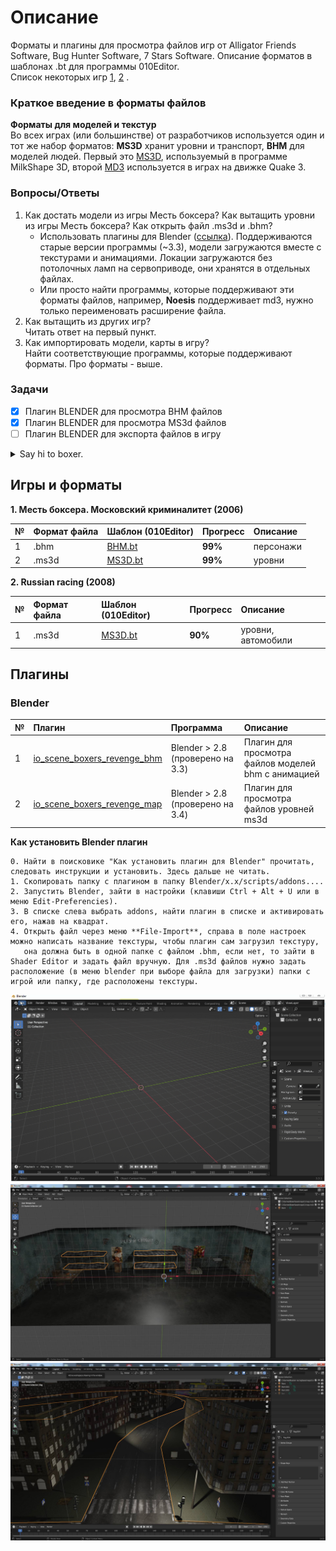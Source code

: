 # Описание

Форматы и плагины для просмотра файлов игр от Alligator Friends Software, Bug Hunter Software, 7 Stars Software. Описание форматов в шаблонах .bt для программы 010Editor.  
Список некоторых игр [1](https://www.old-games.ru/catalog/?developerCompany=2641), [2](https://www.old-games.ru/catalog/?developerCompany=4228) .

### Краткое введение в форматы файлов

**Форматы для моделей и текстур**  
  Во всех играх (или большинстве) от разработчиков используется один и тот же набор форматов: **MS3D** хранит уровни и транспорт, **BHM** для моделей людей. Первый это [MS3D](https://paulbourke.net/dataformats/ms3d/ms3dspec.h), используемый в программе MilkShape 3D, второй [MD3](https://icculus.org/~phaethon/q3a/formats/md3format.html) используется в играх на движке Quake 3.
 
### Вопросы/Ответы      
1. Как достать модели из игры Месть боксера? Как вытащить уровни из игры Месть боксера? Как открыть файл .ms3d и .bhm?      
   * Использовать плагины для Blender ([ссылка](#blender)). Поддерживаются старые версии программы (~3.3), модели загружаются вместе с текстурами и анимациями. Локации загружаются без потолочных ламп на сервоприводе, они хранятся в отдельных файлах.    
   * Или просто найти программы, которые поддерживают эти форматы файлов, например, **Noesis** поддерживает md3, нужно только переименовать расширение файла.    
2. Как вытащить из других игр?    
   Читать ответ на первый пункт.    
3. Как импортировать модели, карты в игру?    
   Найти соответствующие программы, которые поддерживают форматы. Про форматы - выше.

### Задачи
- [x] Плагин BLENDER для просмотра BHM файлов
- [x] Плагин BLENDER для просмотра MS3d файлов
- [ ] Плагин BLENDER для экспорта файлов в игру

<details><summary>Say hi to boxer.</summary>
<p>  
![Boxer Wins](boxer.gif)  
</p>
</details>


## Игры и форматы

**1. Месть боксера. Московский криминалитет (2006)**

| № | Формат файла       | Шаблон (010Editor)     | Прогресс     |   Описание |
| :--- | :--------- | :----------- | :---------- | :---------- | 
| 1 | .bhm        | [BHM.bt](formats/templates/010editor/BHM.bt)        | **99%**      |            персонажи  |
| 2 | .ms3d        | [MS3D.bt](formats/templates/010editor/MS3D.bt)        | **99%**      |             уровни |

**2. Russian racing (2008)**

| № | Формат файла       | Шаблон (010Editor)     | Прогресс     |   Описание |
| :--- | :--------- | :----------- | :---------- | :---------- | 
| 1 | .ms3d        | [MS3D.bt](formats/templates/010editor/MS3D.bt)        | **90%**      |   уровни, автомобили |

## Плагины

### Blender

| № | Плагин       | Программа | Описание |  
| :--- | :--------- | :----------- | :---- | 
| 1 | [io_scene_boxers_revenge_bhm](https://github.com/AlexKimov/afs-file-formats/blob/main/plugins/blender/io_scene_boxers_revenge_bhm/__init__.py) | Blender > 2.8 (проверено на 3.3) | Плагин для просмотра файлов моделей bhm с анимацией |
| 2 | [io_scene_boxers_revenge_map](https://github.com/AlexKimov/afs-file-formats/blob/main/plugins/blender/io_scene_boxers_revenge_map/__init__.py) | Blender > 2.8 (проверено на 3.4) | Плагин для просмотра файлов уровней ms3d |

****Как установить Blender плагин****

    0. Найти в поисковике "Как установить плагин для Blender" прочитать, следовать инструкции и установить. Здесь дальше не читать.
    1. Скопировать папку с плагином в папку Blender/x.x/scripts/addons....
    2. Запустить Blender, зайти в настройки (клавиши Ctrl + Alt + U или в меню Edit-Preferencies).
    3. В списке слева выбрать addons, найти плагин в списке и активировать его, нажав на квадрат.
    4. Открыть файл через меню **File-Import**, справа в поле настроек можно написать название текстуры, чтобы плагин сам загрузил текстуру, 
       она должна быть в одной папке с файлом .bhm, если нет, то зайти в Shader Editor и задать файл вручную. Для .ms3d файлов нужно задать расположение (в меню blender при выборе файла для загрузки) папки с игрой или папку, где расположены текстуры. 

![Boxer Gazes](boxer2.gif)
![Map](map.jpg)
![Map](racing.jpg)
